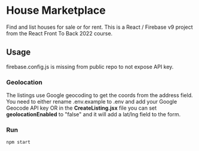 # House Marketplace

Find and list houses for sale or for rent. This is a React / Firebase v9 project from the React Front To Back 2022 course.

## Usage

firebase.config.js is missing from public repo to not expose API key.

### Geolocation

The listings use Google geocoding to get the coords from the address field. You need to either rename .env.example to .env and add your Google Geocode API key OR in the **CreateListing.jsx** file you can set **geolocationEnabled** to "false" and it will add a lat/lng field to the form.

### Run

```bash
npm start
```
